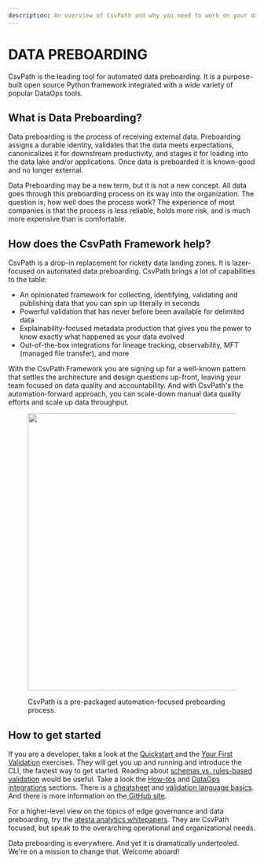 ```yaml
---
description: An overview of CsvPath and why you need to work on your data preboarding
---
```


# DATA PREBOARDING

CsvPath is the leading tool for automated data preboarding. It is a purpose-built open source Python framework integrated with a wide variety of popular DataOps tools.&#x20;

## What is Data Preboarding?

Data preboarding is the process of receiving external data. Preboarding assigns a durable identity, validates that the data meets expectations, canonicalizes it for downstream productivity, and stages it for loading into the data lake and/or applications. Once data is preboarded it is known-good and no longer external.

Data Preboarding may be a new term, but it is not a new concept. All data goes through this preboarding process on its way into the organization. The question is, how well does the process work? The experience of most companies is that the process is less reliable, holds more risk, and is much more expensive than is comfortable. &#x20;

## How does the CsvPath Framework help? &#x20;

CsvPath is a drop-in replacement for rickety data landing zones. It is lazer-focused on automated data preboarding.  CsvPath brings a lot of capabilities to the table:&#x20;

* An opinionated framework for collecting, identifying, validating and publishing data that you can spin up literally in seconds
* Powerful validation that has never before been available for delimited data
* Explainability-focused metadata production that gives you the power to know exactly what happened as your data evolved
* Out-of-the-box integrations for lineage tracking, observability, MFT (managed file transfer), and more

With the CsvPath Framework you are signing up for a well-known pattern that settles the architecture and design questions up-front, leaving your team focused on data quality and accountability. And with CsvPath's the automation-forward approach, you can scale-down manual data quality efforts and scale up data throughput.

<figure><img src=".gitbook/assets/Screenshot 2025-02-09 at 8.32.52 PM.png" alt="" width="563"><figcaption><p>CsvPath is a pre-packaged automation-focused preboarding process.</p></figcaption></figure>

## How to get started

If you are a developer, take a look at the [Quickstart ](getting-started/quickstart.md)and the [Your First Validation](getting-started/your-first-validation-the-lazy-way.md) exercises. They will get you up and running and introduce the CLI, the fastest way to get started. Reading about [schemas vs. rules-based validation](topics/validation/schemas-or-rules.md) would be useful. Take a look the [How-tos](topics/how-tos/) and [DataOps integrations](getting-started/integrations/) sections. There is a [cheatsheet](topics/a-csvpath-cheatsheet.md) and [validation language basics](topics/language.md). And there is more information on the[ GitHub site](https://github.com/csvpath/csvpath).

For a higher-level view on the topics of edge governance and data preboarding, try the [atesta analytics  whitepapers](https://www.atestaanalytics.com/downloads). They are CsvPath focused, but speak to the overarching operational and organizational needs.

Data preboarding is everywhere. And yet it is dramatically undertooled. We're on a mission to change that. Welcome aboard!

